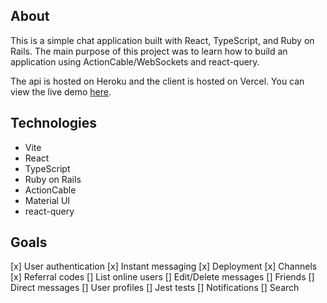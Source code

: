 ## About
This is a simple chat application built with React, TypeScript, and Ruby on Rails. The main purpose of this project was to learn how to build an application using ActionCable/WebSockets and react-query.

The api is hosted on Heroku and the client is hosted on Vercel. You can view the live demo [here](https://fs-chat.dev/).

## Technologies
- Vite
- React
- TypeScript
- Ruby on Rails
- ActionCable
- Material UI
- react-query

## Goals
  [x] User authentication
  [x] Instant messaging
  [x] Deployment
  [x] Channels
  [x] Referral codes
  [] List online users
  [] Edit/Delete messages
  [] Friends
  [] Direct messages
  [] User profiles
  [] Jest tests
  [] Notifications
  [] Search
